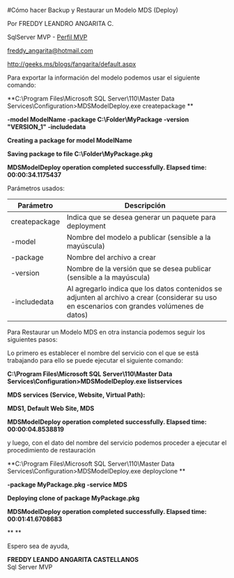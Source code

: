 

<properties
pageTitle="Cómo hacer Backup y Restaurar un Modelo MDS (Deploy)"
description="Cómo hacer Backup y Restaurar un Modelo MDS (Deploy)"
services="servers"
documentationCenter=""
authors="andygonusa"
manager=""
editor="andygonusa"/>

<tags
ms.service="servers"
ms.workload="MDS"
ms.tgt_pltfrm="na"
ms.devlang="na"
ms.topic="how-to-article"
ms.date="05/12/2016"
ms.author="andygonusa"/>


#Cómo hacer Backup y Restaurar un Modelo MDS (Deploy)


Por FREDDY LEANDRO ANGARITA C.

SqlServer MVP - [Perfil
MVP](https://mvp.support.microsoft.com/es-es/mvp/Freddy%20Leandro%20Angarita%20Castellanos-4028407)

<freddy_angarita@hotmail.com>

<http://geeks.ms/blogs/fangarita/default.aspx>



Para exportar la información del modelo podemos usar el siguiente
comando:

**C:\\Program Files\\Microsoft SQL Server\\110\\Master Data
Services\\Configuration&gt;MDSModelDeploy.exe createpackage **

**-model ModelName -package C:\\Folder\\MyPackage -version "VERSION\_1"
-includedata**

**Creating a package for model ModelName**

**Saving package to file C:\\Folder\\MyPackage.pkg**

**MDSModelDeploy operation completed successfully. Elapsed time:
00:00:34.1175437**

Parámetros usados:

 | Parámetro    |   Descripción|
 | ---------------|------------------|
 | createpackage  | Indica que se desea generar un paquete para deployment|
 | -model     |     Nombre del modelo a publicar (sensible a la mayúscula)|
 | -package     |   Nombre del archivo a crear|
  |-version    |    Nombre de la versión que se desea publicar (sensible a la mayúscula)|
 | -includedata  |  Al agregarlo indica que los datos contenidos se adjunten al archivo a crear (considerar su uso en escenarios con grandes volúmenes de datos)|

Para Restaurar un Modelo MDS en otra instancia podemos seguir los
siguientes pasos:

Lo primero es establecer el nombre del servicio con el que se está
trabajando para ello se puede ejecutar el siguiente comando:

**C:\\Program Files\\Microsoft SQL Server\\110\\Master Data
Services\\Configuration&gt;MDSModelDeploy.exe listservices**

**MDS services (Service, Website, Virtual Path):**

**MDS1, Default Web Site, MDS**

**MDSModelDeploy operation completed successfully. Elapsed time:
00:00:04.8538819**

y luego, con el dato del nombre del servicio podemos proceder a ejecutar
el procedimiento de restauración

**C:\\Program Files\\Microsoft SQL Server\\110\\Master Data
Services\\Configuration&gt;MDSModelDeploy.exe deployclone **

**-package MyPackage.pkg -service MDS**

**Deploying clone of package MyPackage.pkg**

**MDSModelDeploy operation completed successfully. Elapsed time:
00:01:41.6708683**

** **

Espero sea de ayuda,

**FREDDY LEANDO ANGARITA CASTELLANOS**\
Sql Server MVP
